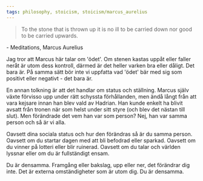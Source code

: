 ```yaml
---
tags: philosophy, stoicism, stoicism/marcus_aurelius
---
```


> To the stone that is thrown up it is no ill to be carried down nor good to be carried upwards.

\- Meditations, Marcus Aurelius

Jag tror att Marcus här talar om 'ödet'. Om stenen kastas uppåt eller faller
neråt är utom dess kontroll, därmed är det heller varken bra eller dåligt. Det
bara är. På samma sätt bör inte vi uppfatta vad 'ödet' bär med sig som positivt
eller negativt - det bara är.

En annan tolkning är att det handlar om status och ställning. Marcus själv växte
förvisso upp under rätt schyssta förhållanden, men ändå långt från att vara
kejsare innan han blev vald av Hadrian. Han kunde enkelt ha blivit avsatt från
tronen när som helst under sitt styre (och blev det nästan till slut). Men förändrade det vem han var som person? Nej, han var samma person och så är vi alla.

Oavsett dina sociala status och hur den förändras så är du samma person. Oavsett om du startar dagen med att bli befodrad eller sparkad. Oavsett om du vinner på lotteri eller blir ruinerad. Oavsett om du talar och världen lyssnar eller om du är fullständigt ensam.

Du är densamma. Framgång eller bakslag, upp eller ner, det förändrar dig inte.
Det är externa omständigheter som är utom dig. Du är densamma.